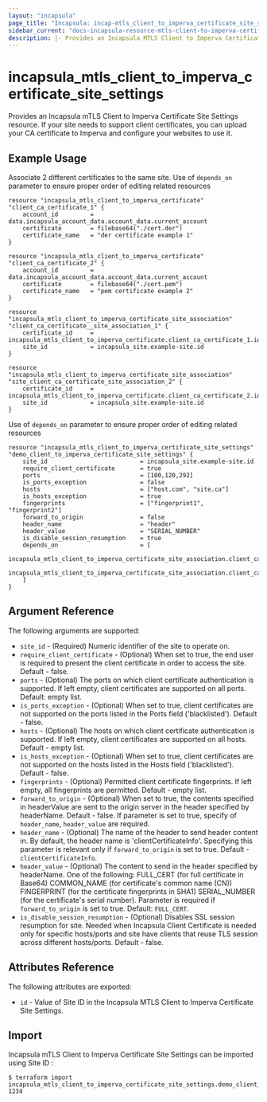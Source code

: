```yaml
---
layout: "incapsula"
page_title: "Incapsula: incap-mtls_client_to_imperva_certificate_site_settings"
sidebar_current: "docs-incapsula-resource-mtls-client-to-imperva-certificate-site-settings"
description: |- Provides an Incapsula MTLS Client to Imperva Certificate Site Settings resource.
---
```


# incapsula_mtls_client_to_imperva_certificate_site_settings

Provides an Incapsula mTLS Client to Imperva Certificate Site Settings resource.
If your site needs to support client certificates, you can upload your CA certificate to Imperva and configure your websites to use it.

## Example Usage
Associate 2 different certificates to the same site.
Use of `depends_on` parameter to ensure proper order of editing related resources

```hcl
resource "incapsula_mtls_client_to_imperva_certificate" "client_ca_certificate_1" {
    account_id         = data.incapsula_account_data.account_data.current_account
    certificate        = filebase64("./cert.der")
    certificate_name   = "der certificate example 1"
}

resource "incapsula_mtls_client_to_imperva_certificate" "client_ca_certificate_2" {
    account_id         = data.incapsula_account_data.account_data.current_account
    certificate        = filebase64("./cert.pem")
    certificate_name   = "pem certificate example 2"
}

resource "incapsula_mtls_client_to_imperva_certificate_site_association" "client_ca_certificate__site_association_1" {
    certificate_id     = incapsula_mtls_client_to_imperva_certificate.client_ca_certificate_1.id
    site_id            = incapsula_site.example-site.id
}

resource "incapsula_mtls_client_to_imperva_certificate_site_association" "site_client_ca_certificate_site_association_2" {
    certificate_id     = incapsula_mtls_client_to_imperva_certificate.client_ca_certificate_2.id
    site_id            = incapsula_site.example-site.id
}
```

Use of `depends_on` parameter to ensure proper order of editing related resources

```hcl
resource "incapsula_mtls_client_to_imperva_certificate_site_settings" "demo_client_to_imperva_certificate_site_settings" {
    site_id                          = incapsula_site.example-site.id
    require_client_certificate       = true
    ports                            = [100,120,292]
    is_ports_exception               = false
    hosts                            = ["host.com", "site.ca"]
    is_hosts_exception               = true
    fingerprints                     = ["fingerprint1", "fingerprint2"]
    forward_to_origin                = false
    header_name                      = "header"
    header_value                     = "SERIAL_NUMBER"
    is_disable_session_resumption    = true
    depends_on                       = [
        incapsula_mtls_client_to_imperva_certificate_site_association.client_ca_certificate_site_association_1,
        incapsula_mtls_client_to_imperva_certificate_site_association.client_ca_certificate_site_association_2
    ]
}
```

## Argument Reference

The following arguments are supported:

* `site_id` - (Required) Numeric identifier of the site to operate on.
* `require_client_certificate` - (Optional) When set to true, the end user is required to present the client certificate in order to access the site. Default - false.
* `ports` - (Optional) The ports on which client certificate authentication is supported. If left empty, client certificates are supported on all ports. Default: empty list.
* `is_ports_exception` - (Optional) When set to true, client certificates are not supported on the ports listed in the Ports field ('blacklisted'). Default - false.
* `hosts` - (Optional) The hosts on which client certificate authentication is supported. If left empty, client certificates are supported on all hosts. Default - empty list.
* `is_hosts_exception` - (Optional) When set to true, client certificates are not supported on the hosts listed in the Hosts field ('blacklisted'). Default - false.
* `fingerprints` - (Optional) Permitted client certificate fingerprints. If left empty, all fingerprints are permitted. Default - empty list.
* `forward_to_origin` - (Optional) When set to true, the contents specified in headerValue are sent to the origin server in the header specified by headerName. Default - false. If parameter is set to true, specify of `header_name`, `header_value` are required.
* `header_name` - (Optional) The name of the header to send header content in. By default, the header name is 'clientCertificateInfo'. Specifying this parameter is relevant only if `forward_to_origin` is set to true. Default - `clientCertificateInfo`.
* `header_value` - (Optional) The content to send in the header specified by headerName. One of the following: FULL_CERT (for full certificate in Base64) COMMON_NAME (for certificate's common name (CN)) FINGERPRINT (for the certificate fingerprints in SHA1) SERIAL_NUMBER (for the certificate's serial number). Parameter is required if `forward_to_origin` is set to true. Default: `FULL_CERT`.
* `is_disable_session_resumption` - (Optional) Disables SSL session resumption for site. Needed when Incapsula Client Certificate is needed only for specific hosts/ports and site have clients that reuse TLS session across different hosts/ports. Default - false.

## Attributes Reference

The following attributes are exported:

* `id` - Value of Site ID in the Incapsula MTLS Client to Imperva Certificate Site Settings.

## Import

Incapsula mTLS Client to Imperva Certificate Site Settings can be imported using Site ID :

```
$ terraform import incapsula_mtls_client_to_imperva_certificate_site_settings.demo_client_to_imperva_certificate_site_settings 1234

```


